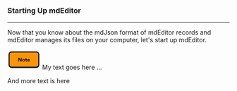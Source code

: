 ### Starting Up mdEditor
---
Now that you know about the mdJson format of mdEditor records and mdEditor manages its files on your computer, let's start up mdEditor.  

<div>
<img src="assets/note_small.png" float: right;> My text goes here ...
</div>

And more text is here
